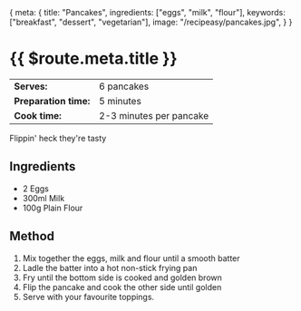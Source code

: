 <route>
{
  meta: {
    title: "Pancakes",
    ingredients: ["eggs", "milk", "flour"],
    keywords: ["breakfast", "dessert", "vegetarian"],
    image: "/recipeasy/pancakes.jpg",
  }
}
</route>

<Layout>

# {{ $route.meta.title }}

<RecipeImage :src="$route.meta.image" :alt="$route.meta.title" />

|                       |                         |
| --------------------- | ----------------------- |
| **Serves:**           | 6 pancakes              |
| **Preparation time:** | 5 minutes               |
| **Cook time:**        | 2-3 minutes per pancake |

Flippin' heck they're tasty

## Ingredients

- 2 Eggs
- 300ml Milk
- 100g Plain Flour

## Method

1. Mix together the eggs, milk and flour until a smooth batter
2. Ladle the batter into a hot non-stick frying pan
3. Fry until the bottom side is cooked and golden brown
4. Flip the pancake and cook the other side until golden
5. Serve with your favourite toppings.

</Layout>
